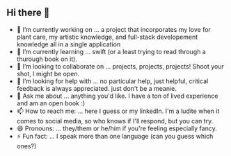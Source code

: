 ## Hi there 👋

- 🔭 I’m currently working on ... a project that incorporates my love for plant care, my artistic knowledge, and full-stack developement knowledge all in a single application 
- 🌱 I’m currently learning ... swift (or a least trying to read through a thurough book on it). 
- 👯 I’m looking to collaborate on ... projects, projects, projects! Shoot your shot, I might be open. 
- 🤔 I’m looking for help with ... no particular help, just helpful, critical feedback is always appreciated. just don't be a meanie. 
- 💬 Ask me about ... anything you'd like. I have a ton of lived experience and am an open book :) 
- 📫 How to reach me: ... here I guess or my linkedIn. I'm a ludite when it comes to social media, so who knows if I'll respond, but you can try. 
- 😄 Pronouns: ... they/them or he/him if you're feeling especially fancy. 
- ⚡ Fun fact: ... I speak more than one language (can you guess which ones?) 

